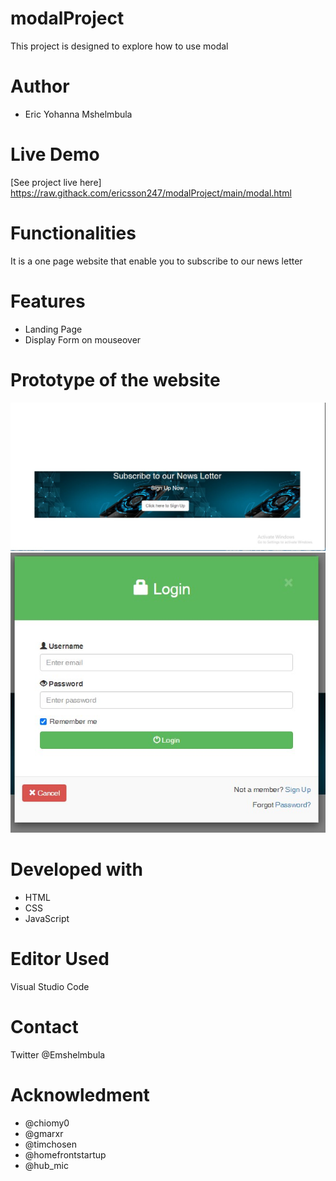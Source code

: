 # modalProject
This project is designed to explore how to use modal
# Author
* Eric Yohanna Mshelmbula
# Live Demo
[See project live here] https://raw.githack.com/ericsson247/modalProject/main/modal.html

# Functionalities
It is a one page website that enable you to subscribe to our news letter
# Features
* Landing Page
* Display Form on mouseover

# Prototype of the website 
![the_picture_preview_of_my_blog_post.](/assets/images/Page1.JPG "This is a sample")
![the_picture_preview_of_my_blog_post.](/assets/images/Page2.JPG "This is a sample")

# Developed with 
* HTML
* CSS
* JavaScript

# Editor Used 
Visual Studio Code 
# Contact 
Twitter @Emshelmbula

# Acknowledment
* @chiomy0
* @gmarxr
* @timchosen
* @homefrontstartup
* @hub_mic 